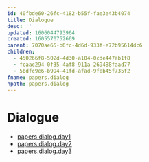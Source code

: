 ```yaml
---
id: 40fbde60-26fc-4182-b55f-fae3e43b4074
title: Dialogue
desc: ''
updated: 1606044793964
created: 1605570752669
parent: 7070ae65-b6fc-4d6d-933f-e72b95614dc6
children:
  - 450266f8-502d-4d30-a104-0cde447ab1f8
  - fcaac294-0f35-4af8-911a-269488faad77
  - 5bdfc9e6-b994-41fd-afad-9feb45f735f2
fname: papers.dialog
hpath: papers.dialog
---
```

# Dialogue

- [papers.dialog.day1](450266f8-502d-4d30-a104-0cde447ab1f8)
- [papers.dialog.day2](fcaac294-0f35-4af8-911a-269488faad77)
- [papers.dialog.day3](5bdfc9e6-b994-41fd-afad-9feb45f735f2)

